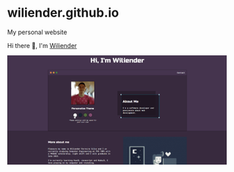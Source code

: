 # wiliender.github.io
My personal website

Hi there 👋, I'm <a target="_blank" href="https://wiliender.github.io/">Wiliender</a>

<img id="programming-gif" src="img/website.gif" alt="">
